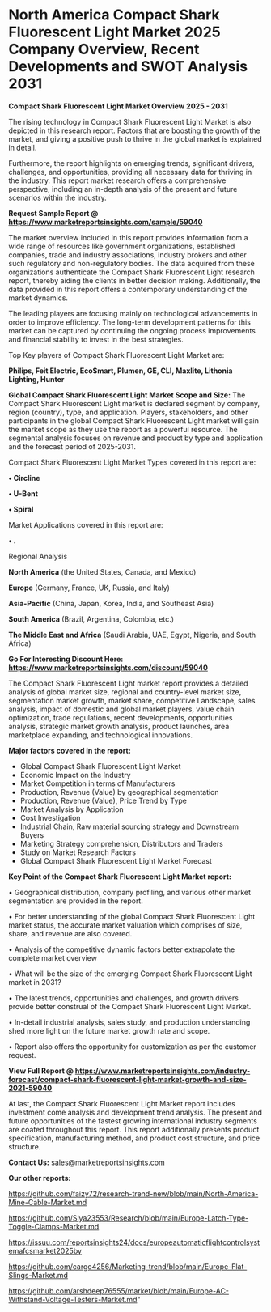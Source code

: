 # North America Compact Shark Fluorescent Light Market 2025 Company Overview, Recent Developments and SWOT Analysis 2031

<Strong> Compact Shark Fluorescent Light Market Overview 2025 - 2031</strong>

The rising technology in Compact Shark Fluorescent Light Market is also depicted in this research report. Factors that are boosting the growth of the market, and giving a positive push to thrive in the global market is explained in detail.

Furthermore, the report highlights on emerging trends, significant drivers, challenges, and opportunities, providing all necessary data for thriving in the industry. This report market research offers a comprehensive perspective, including an in-depth analysis of the present and future scenarios within the industry.

<strong>Request Sample Report @ <a href=https://www.marketreportsinsights.com/sample/59040>https://www.marketreportsinsights.com/sample/59040</a></strong>

The market overview included in this report provides information from a wide range of resources like government organizations, established companies, trade and industry associations, industry brokers and other such regulatory and non-regulatory bodies. The data acquired from these organizations authenticate the Compact Shark Fluorescent Light research report, thereby aiding the clients in better decision making. Additionally, the data provided in this report offers a contemporary understanding of the market dynamics.

The leading players are focusing mainly on technological advancements in order to improve efficiency. The long-term development patterns for this market can be captured by continuing the ongoing process improvements and financial stability to invest in the best strategies.

Top Key players of Compact Shark Fluorescent Light Market are:

<strong>Philips, Feit Electric, EcoSmart, Plumen, GE, CLI, Maxlite, Lithonia Lighting, Hunter</strong>

<strong><b>Global Compact Shark Fluorescent Light Market Scope and Size:</b></strong>
The Compact Shark Fluorescent Light market is declared segment by company, region (country), type, and application. Players, stakeholders, and other participants in the global Compact Shark Fluorescent Light market will gain the market scope as they use the report as a powerful resource. The segmental analysis focuses on revenue and product by type and application and the forecast period of 2025-2031.

Compact Shark Fluorescent Light Market Types covered in this report are:

<strong>• Circline

• U-Bent

• Spiral</strong>

Market Applications covered in this report are:

<strong>• .</strong> 

Regional Analysis

<strong>North America</strong> (the United States, Canada, and Mexico)

<strong>Europe</strong> (Germany, France, UK, Russia, and Italy)

<strong>Asia-Pacific</strong> (China, Japan, Korea, India, and Southeast Asia)

<strong>South America</strong> (Brazil, Argentina, Colombia, etc.)

<strong>The Middle East and Africa</strong> (Saudi Arabia, UAE, Egypt, Nigeria, and South Africa)

<strong>Go For Interesting Discount Here: <a href=https://www.marketreportsinsights.com/discount/59040>https://www.marketreportsinsights.com/discount/59040</a></strong>

The Compact Shark Fluorescent Light market report provides a detailed analysis of global market size, regional and country-level market size, segmentation market growth, market share, competitive Landscape, sales analysis, impact of domestic and global market players, value chain optimization, trade regulations, recent developments, opportunities analysis, strategic market growth analysis, product launches, area marketplace expanding, and technological innovations.

<strong><b>Major factors covered in the report:</b></strong>
<ul>
  <li>Global Compact Shark Fluorescent Light Market </li>
  <li>Economic Impact on the Industry</li>
  <li>Market Competition in terms of Manufacturers</li>
  <li>Production, Revenue (Value) by geographical segmentation</li>
  <li>Production, Revenue (Value), Price Trend by Type</li>
  <li>Market Analysis by Application</li>
  <li>Cost Investigation</li>
  <li>Industrial Chain, Raw material sourcing strategy and Downstream Buyers</li>
  <li>Marketing Strategy comprehension, Distributors and Traders</li>
  <li>Study on Market Research Factors</li>
  <li>Global Compact Shark Fluorescent Light Market Forecast</li>
</ul>

<strong><b>Key Point of the Compact Shark Fluorescent Light Market report:</b></strong>

• Geographical distribution, company profiling, and various other market segmentation are provided in the report.

• For better understanding of the global Compact Shark Fluorescent Light market status, the accurate market valuation which comprises of size, share, and revenue are also covered.

• Analysis of the competitive dynamic factors better extrapolate the complete market overview

• What will be the size of the emerging Compact Shark Fluorescent Light market in 2031?

• The latest trends, opportunities and challenges, and growth drivers provide better construal of the Compact Shark Fluorescent Light Market.

• In-detail industrial analysis, sales study, and production understanding shed more light on the future market growth rate and scope.

• Report also offers the opportunity for customization as per the customer request.

<strong><b>View Full Report @ <a href=https://www.marketreportsinsights.com/industry-forecast/compact-shark-fluorescent-light-market-growth-and-size-2021-59040>https://www.marketreportsinsights.com/industry-forecast/compact-shark-fluorescent-light-market-growth-and-size-2021-59040</a></b></strong>


At last, the Compact Shark Fluorescent Light Market report includes investment come analysis and development trend analysis. The present and future opportunities of the fastest growing international industry segments are coated throughout this report. This report additionally presents product specification, manufacturing method, and product cost structure, and price structure.

<strong>Contact Us:</strong>
sales@marketreportsinsights.com

<strong>Our other reports:</strong>

<a href=https://github.com/faizy72/research-trend-new/blob/main/North-America-Mine-Cable-Market.md>https://github.com/faizy72/research-trend-new/blob/main/North-America-Mine-Cable-Market.md</a>

<a href=https://github.com/Siya23553/Research/blob/main/Europe-Latch-Type-Toggle-Clamps-Market.md>https://github.com/Siya23553/Research/blob/main/Europe-Latch-Type-Toggle-Clamps-Market.md</a>

<a href=https://issuu.com/reportsinsights24/docs/europeautomaticflightcontrolsystemafcsmarket2025by>https://issuu.com/reportsinsights24/docs/europeautomaticflightcontrolsystemafcsmarket2025by</a>

<a href=https://github.com/cargo4256/Marketing-trend/blob/main/Europe-Flat-Slings-Market.md>https://github.com/cargo4256/Marketing-trend/blob/main/Europe-Flat-Slings-Market.md</a>

<a href=https://github.com/arshdeep76555/market/blob/main/Europe-AC-Withstand-Voltage-Testers-Market.md>https://github.com/arshdeep76555/market/blob/main/Europe-AC-Withstand-Voltage-Testers-Market.md</a>"

